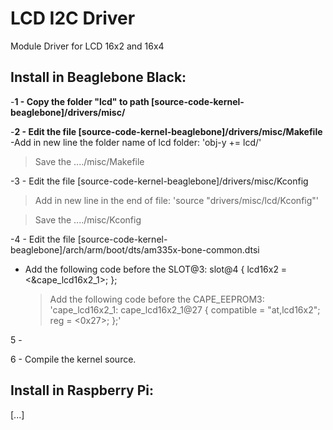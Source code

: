 LCD I2C Driver
===============

Module Driver for LCD 16x2 and 16x4



Install in Beaglebone Black:
-----------------
-**1 - Copy the folder "lcd" to path [source-code-kernel-beaglebone]/drivers/misc/**

-**2 - Edit the file [source-code-kernel-beaglebone]/drivers/misc/Makefile**
-Add in new line the folder name of lcd folder: 'obj-y   += lcd/'
  
  > Save the ..../misc/Makefile
  
-3 - Edit the file [source-code-kernel-beaglebone]/drivers/misc/Kconfig

  > Add in new line in the end of file: 'source "drivers/misc/lcd/Kconfig"'
  
  > Save the ..../misc/Kconfig

-4 - Edit the file [source-code-kernel-beaglebone]/arch/arm/boot/dts/am335x-bone-common.dtsi

- Add the following code before the SLOT@3:
  slot@4 {
    lcd16x2 = <&cape_lcd16x2_1>;
  };
  
  > Add the following code before the CAPE_EEPROM3:
  'cape_lcd16x2_1: cape_lcd16x2_1@27 {
    compatible = "at,lcd16x2";
    reg = <0x27>;
  };'
  
  >

5 - 

6 - Compile the kernel source.




Install in Raspberry Pi:
-------------
[...]
